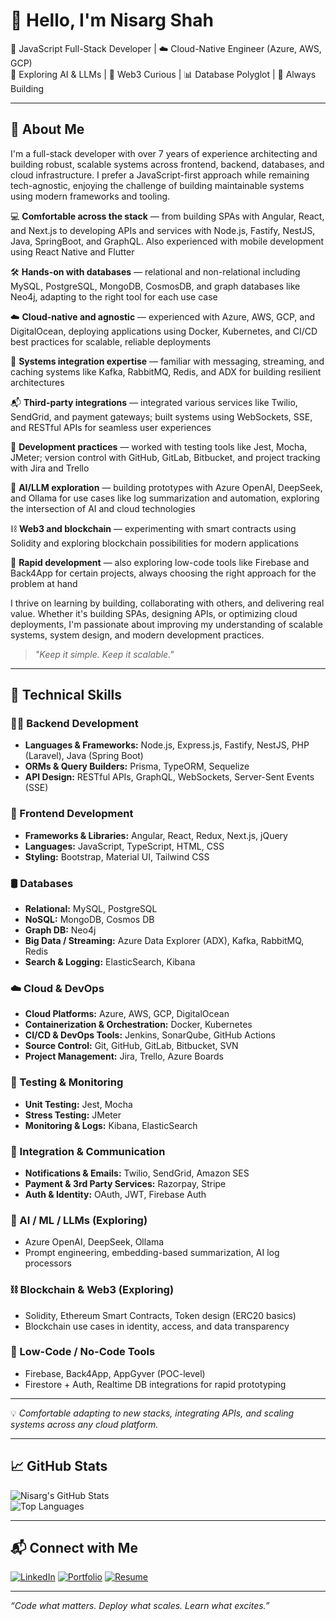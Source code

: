# 👋 Hello, I'm Nisarg Shah

🎯 JavaScript Full-Stack Developer | ☁️ Cloud-Native Engineer (Azure, AWS, GCP)  
🤖 Exploring AI & LLMs | 🧠 Web3 Curious | 📊 Database Polyglot | 🚀 Always Building

---

## 🚀 About Me

I'm a full-stack developer with over 7 years of experience architecting and building robust, scalable systems across frontend, backend, databases, and cloud infrastructure. I prefer a JavaScript-first approach while remaining tech-agnostic, enjoying the challenge of building maintainable systems using modern frameworks and tooling.

💻 **Comfortable across the stack** — from building SPAs with Angular, React, and Next.js to developing APIs and services with Node.js, Fastify, NestJS, Java, SpringBoot, and GraphQL. Also experienced with mobile development using React Native and Flutter

🛠️ **Hands-on with databases** — relational and non-relational including MySQL, PostgreSQL, MongoDB, CosmosDB, and graph databases like Neo4j, adapting to the right tool for each use case

☁️ **Cloud-native and agnostic** — experienced with Azure, AWS, GCP, and DigitalOcean, deploying applications using Docker, Kubernetes, and CI/CD best practices for scalable, reliable deployments

🔄 **Systems integration expertise** — familiar with messaging, streaming, and caching systems like Kafka, RabbitMQ, Redis, and ADX for building resilient architectures

📬 **Third-party integrations** — integrated various services like Twilio, SendGrid, and payment gateways; built systems using WebSockets, SSE, and RESTful APIs for seamless user experiences

🧪 **Development practices** — worked with testing tools like Jest, Mocha, JMeter; version control with GitHub, GitLab, Bitbucket, and project tracking with Jira and Trello

🤖 **AI/LLM exploration** — building prototypes with Azure OpenAI, DeepSeek, and Ollama for use cases like log summarization and automation, exploring the intersection of AI and cloud technologies

⛓️ **Web3 and blockchain** — experimenting with smart contracts using Solidity and exploring blockchain possibilities for modern applications

🔧 **Rapid development** — also exploring low-code tools like Firebase and Back4App for certain projects, always choosing the right approach for the problem at hand

I thrive on learning by building, collaborating with others, and delivering real value. Whether it's building SPAs, designing APIs, or optimizing cloud deployments, I'm passionate about improving my understanding of scalable systems, system design, and modern development practices.


> _"Keep it simple. Keep it scalable."_

---

## 🧰 Technical Skills

### 👨‍💻 Backend Development
- **Languages & Frameworks:** Node.js, Express.js, Fastify, NestJS, PHP (Laravel), Java (Spring Boot)
- **ORMs & Query Builders:** Prisma, TypeORM, Sequelize
- **API Design:** RESTful APIs, GraphQL, WebSockets, Server-Sent Events (SSE)

### 🎨 Frontend Development
- **Frameworks & Libraries:** Angular, React, Redux, Next.js, jQuery
- **Languages:** JavaScript, TypeScript, HTML, CSS
- **Styling:** Bootstrap, Material UI, Tailwind CSS

### 🛢️ Databases
- **Relational:** MySQL, PostgreSQL
- **NoSQL:** MongoDB, Cosmos DB
- **Graph DB:** Neo4j
- **Big Data / Streaming:** Azure Data Explorer (ADX), Kafka, RabbitMQ, Redis
- **Search & Logging:** ElasticSearch, Kibana

### ☁️ Cloud & DevOps
- **Cloud Platforms:** Azure, AWS, GCP, DigitalOcean
- **Containerization & Orchestration:** Docker, Kubernetes
- **CI/CD & DevOps Tools:** Jenkins, SonarQube, GitHub Actions
- **Source Control:** Git, GitHub, GitLab, Bitbucket, SVN
- **Project Management:** Jira, Trello, Azure Boards

### 🧪 Testing & Monitoring
- **Unit Testing:** Jest, Mocha
- **Stress Testing:** JMeter
- **Monitoring & Logs:** Kibana, ElasticSearch

### 📡 Integration & Communication
- **Notifications & Emails:** Twilio, SendGrid, Amazon SES
- **Payment & 3rd Party Services:** Razorpay, Stripe
- **Auth & Identity:** OAuth, JWT, Firebase Auth

### 🤖 AI / ML / LLMs (Exploring)
- Azure OpenAI, DeepSeek, Ollama  
- Prompt engineering, embedding-based summarization, AI log processors

### ⛓️ Blockchain & Web3 (Exploring)
- Solidity, Ethereum Smart Contracts, Token design (ERC20 basics)  
- Blockchain use cases in identity, access, and data transparency

### 🧩 Low-Code / No-Code Tools
- Firebase, Back4App, AppGyver (POC-level)  
- Firestore + Auth, Realtime DB integrations for rapid prototyping

---

💡 *Comfortable adapting to new stacks, integrating APIs, and scaling systems across any cloud platform.*

---

## 📈 GitHub Stats

![Nisarg's GitHub Stats](https://github-readme-stats.vercel.app/api?username=shahnisarg96&show_icons=true&theme=github_dark)  
![Top Languages](https://github-readme-stats.vercel.app/api/top-langs/?username=shahnisarg96&layout=compact&theme=github_dark)

---

## 📬 Connect with Me

[![LinkedIn](https://img.shields.io/badge/-LinkedIn-0077B5?logo=linkedin&logoColor=white)](https://linkedin.com/in/shahnisarg96)
[![Portfolio](https://img.shields.io/badge/-Portfolio-000000?logo=vercel&logoColor=white)](https://shahnisarg96.github.io/portfolio/)
[![Resume](https://img.shields.io/badge/-Resume-FF5722?logo=adobeacrobatreader&logoColor=white)](https://shahnisarg96.github.io/portfolio/pdf/nisarg_2025.pdf)

---

_“Code what matters. Deploy what scales. Learn what excites.”_
